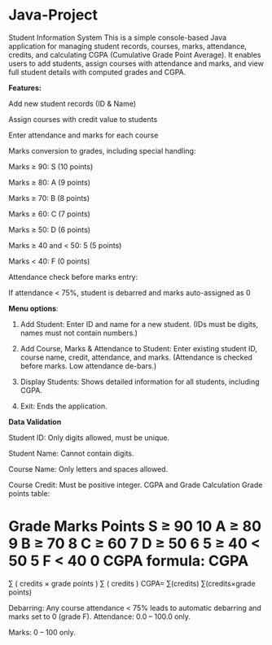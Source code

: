 # Java-Project
Student Information System
This is a simple console-based Java application for managing student records, courses, marks, attendance, credits, and calculating CGPA (Cumulative Grade Point Average). It enables users to add students, assign courses with attendance and marks, and view full student details with computed grades and CGPA.

**Features:**

Add new student records (ID & Name)

Assign courses with credit value to students

Enter attendance and marks for each course

Marks conversion to grades, including special handling:

Marks ≥ 90: S (10 points)

Marks ≥ 80: A (9 points)

Marks ≥ 70: B (8 points)

Marks ≥ 60: C (7 points)

Marks ≥ 50: D (6 points)

Marks ≥ 40 and < 50: 5 (5 points)

Marks < 40: F (0 points)

Attendance check before marks entry:

If attendance < 75%, student is debarred and marks auto-assigned as 0


**Menu options**:

1. Add Student:
Enter ID and name for a new student.
(IDs must be digits, names must not contain numbers.)

2. Add Course, Marks & Attendance to Student:
Enter existing student ID, course name, credit, attendance, and marks.
(Attendance is checked before marks. Low attendance de-bars.)

3. Display Students:
Shows detailed information for all students, including CGPA.

4. Exit:
Ends the application.

**Data Validation**

Student ID: Only digits allowed, must be unique.

Student Name: Cannot contain digits.

Course Name: Only letters and spaces allowed.

Course Credit: Must be positive integer.
CGPA and Grade Calculation
Grade points table:

Grade	Marks	Points
S	≥ 90	10
A	≥ 80	9
B	≥ 70	8
C	≥ 60	7
D	≥ 50	6
5	≥ 40 < 50	5
F	< 40	0
CGPA formula:
CGPA
=
∑
(
credits
×
grade points
)
∑
(
credits
)
CGPA= 
∑(credits)
∑(credits×grade points)
 

Debarring:
Any course attendance < 75% leads to automatic debarring and marks set to 0 (grade F).
Attendance: 0.0 – 100.0 only.

Marks: 0 – 100 only.



